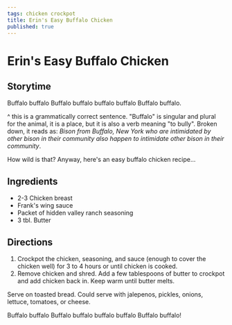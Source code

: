 ```yaml
---
tags: chicken crockpot
title: Erin's Easy Buffalo Chicken
published: true
---
```


# Erin's Easy Buffalo Chicken

## Storytime
Buffalo buffalo Buffalo buffalo buffalo buffalo Buffalo buffalo.

^ this is a grammatically correct sentence. "Buffalo" is singular and plural for the animal, it is a place, but it is also a verb meaning "to bully". Broken down, it reads as: *Bison from Buffalo, New York who are intimidated by other bison in their community also happen to intimidate other bison in their community*.

How wild is that? Anyway, here's an easy buffalo chicken recipe...

## Ingredients
* 2-3 Chicken breast
* Frank's wing sauce 
* Packet of hidden valley ranch seasoning 
* 3 tbl. Butter

## Directions
1. Crockpot the chicken, seasoning, and sauce (enough to cover the chicken well) for 3 to 4 hours or until chicken is cooked. 
2. Remove chicken and shred. Add a few tablespoons of butter to crockpot and add chicken back in. Keep warm until butter melts. 

Serve on toasted bread. Could serve with jalepenos, pickles, onions, lettuce, tomatoes, or cheese. 

Buffalo buffalo Buffalo buffalo buffalo buffalo Buffalo buffalo!
